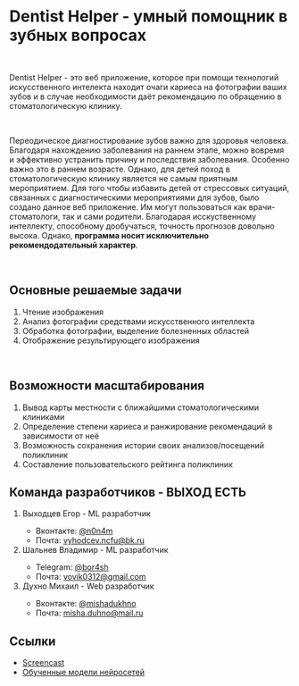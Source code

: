 <h1>Dentist Helper - умный помощник в зубных вопросах</h1>
<br/>
<p>Dentist Helper - это веб приложение, которое при помощи технологий искусственного интелекта находит очаги кариеса на фотографии ваших зубов и в случае необходимости даёт рекомендацию по обращению в стоматологическую клинику.</p>
<br/>
<p>Переодическое диагностирование зубов важно для здоровья человека. Благодаря нахождению заболевания на раннем этапе, можно вовремя и эффективно устранить причину и последствия заболевания. Особенно важно это в раннем возрасте. Однако, для детей поход в стоматологическую клинику является не самым приятным мероприятием. Для того чтобы избавить детей от стрессовых ситуаций, связанных с диагностическими мероприятиями для зубов, было создано данное веб приложение. Им могут пользоваться как врачи-стоматологи, так и сами родители. Благодарая исскуственному интеллекту, способному дообучаться, точность прогнозов довольно высока. Однако, <b>программа носит исключительно рекомендодательный характер</b>.</p>
<br/>
<h2>Основные решаемые задачи</h2>
<ol>
  <li>Чтение изображения</li>
  <li>Анализ фотографии средствами искусственного интеллекта</li>
  <li>Обработка фотографии, выделение болезненных областей</li>
  <li>Отображение результирующего изображения</li>
</ol>
<br/>
<h2>Возможности масштабирования</h2>
<ol>
  <li>Вывод карты местности с ближайшими стоматологическими клиниками</li>
  <li>Определение степени кариеса и ранжирование рекомендаций в зависимости от неё</li>
  <li>Возможность сохранения истории своих анализов/посещений поликлиник</li>
  <li>Составление пользовательского рейтинга поликлиник</li>
</ol>
<h2>Команда разработчиков - ВЫХОД ЕСТЬ</h2>
  <ol>
    <li>Выходцев Егор - ML разработчик</li>
    <ul>
      <li>Вконтакте: <a href="https://vk.com/n0n4m">@n0n4m</a></li>
      <li>Почта: <a href="mailto:vyhodcev.ncfu@bk.ru">vyhodcev.ncfu@bk.ru</a></li>
    </ul>
    <li>Шальнев Владимир - ML разработчик</li>
    <ul>
      <li>Telegram: <a href="https://t.me/bor4sh">@bor4sh</a></li>
      <li>Почта: <a href="mailto:vovik0312@gmail.com">vovik0312@gmail.com</a></li>
    </ul>
    <li>Духно Михаил - Web разработчик</li>
    <ul>
      <li>Вконтакте: <a href="https://vk.com/mishadukhno">@mishadukhno</a></li>
      <li>Почта: <a href="mailto:misha.duhno@mail.ru">misha.duhno@mail.ru</a></li>
    </ul>
  </ol>
<h2>Ссылки</h2>
<ul>
  <li><a href="https://disk.yandex.ru/i/aJK6oyZY-qqjCg">Screencast</a></li>
  <li><a href="https://disk.yandex.ru/d/YfDkNJpHr0ArPQ">Обученные модели нейросетей</a></li>
</ul>
